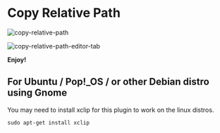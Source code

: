 # Copy Relative Path

![copy-relative-path](https://cloud.githubusercontent.com/assets/5047891/18313606/d284b04a-750f-11e6-9d0a-8c4f6a3a562e.gif)

![copy-relative-path-editor-tab](https://user-images.githubusercontent.com/1461792/32966849-c6d47e68-cba0-11e7-8451-f46dfba525fe.gif)

**Enjoy!**

## For Ubuntu / Pop!_OS / or other Debian distro using Gnome
You may need to install xclip for this plugin to work on the linux distros.

`sudo apt-get install xclip`
